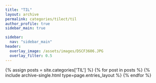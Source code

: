 ```yaml
---
title: "TIL"
layout: archive
permalink: categories/tilect/til
author_profile: true
sidebar_main: true

sidebar:
  nav: "sidebar_main"
header:
  overlay_image: /assets/images/DSCF3606.JPG
  overlay_filter: 0.5
---
```


{% assign posts = site.categories['TIL'] %} {% for post in posts %} {% include archive-single.html type=page.entries_layout %} {% endfor %}
